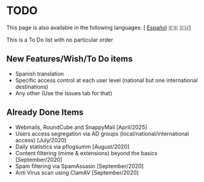 # TODO

This page is also available in the following languages: [ [Español](i18n/TODO.es.md) 🇪🇸 🇨🇺]

This is a To Do list with no particular order

## New Features/Wish/To Do items

- Spanish translation
- Specific access control at each user level (national but one international destinations)
- Any other (Use the Issues tab for that)

## Already Done Items

- Webmails, RoundCube and SnappyMail [April/2025]
- Users access segregation via AD groups (local/national/international access) [July/2020]
- Daily statistics via pflogsumm [August/2020]
- Content filtering (mime & extensions) beyond the basics [September/2020]
- Spam filtering via SpamAssasin [September/2020]
- Anti Virus scan using ClamAV [September/2020]
